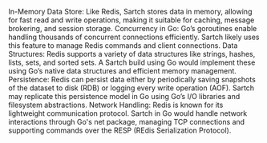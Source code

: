 In-Memory Data Store: Like Redis, Sartch stores data in memory, allowing for fast read and write operations, making it suitable for caching, message brokering, and session storage.
Concurrency in Go: Go’s goroutines enable handling thousands of concurrent connections efficiently. Sartch likely uses this feature to manage Redis commands and client connections.
Data Structures: Redis supports a variety of data structures like strings, hashes, lists, sets, and sorted sets. A Sartch build using Go would implement these using Go’s native data structures and efficient memory management.
Persistence: Redis can persist data either by periodically saving snapshots of the dataset to disk (RDB) or logging every write operation (AOF). Sartch may replicate this persistence model in Go using Go’s I/O libraries and filesystem abstractions.
Network Handling: Redis is known for its lightweight communication protocol. Sartch in Go would handle network interactions through Go's net package, managing TCP connections and supporting commands over the RESP (REdis Serialization Protocol).

